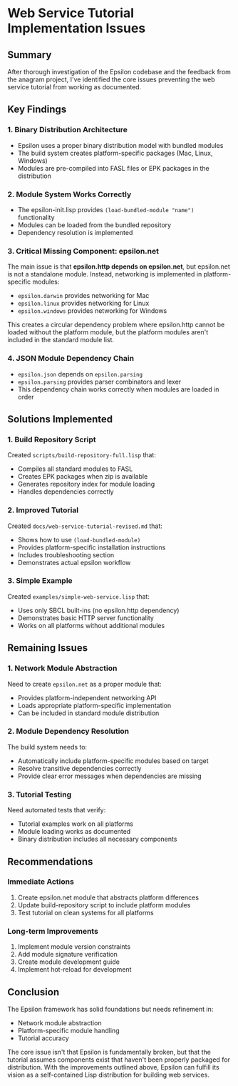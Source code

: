 # Web Service Tutorial Implementation Issues

## Summary

After thorough investigation of the Epsilon codebase and the feedback from the anagram project, I've identified the core issues preventing the web service tutorial from working as documented.

## Key Findings

### 1. Binary Distribution Architecture
- Epsilon uses a proper binary distribution model with bundled modules
- The build system creates platform-specific packages (Mac, Linux, Windows)
- Modules are pre-compiled into FASL files or EPK packages in the distribution

### 2. Module System Works Correctly
- The epsilon-init.lisp provides `(load-bundled-module "name")` functionality
- Modules can be loaded from the bundled repository
- Dependency resolution is implemented

### 3. Critical Missing Component: epsilon.net
The main issue is that **epsilon.http depends on epsilon.net**, but epsilon.net is not a standalone module. Instead, networking is implemented in platform-specific modules:
- `epsilon.darwin` provides networking for Mac
- `epsilon.linux` provides networking for Linux  
- `epsilon.windows` provides networking for Windows

This creates a circular dependency problem where epsilon.http cannot be loaded without the platform module, but the platform modules aren't included in the standard module list.

### 4. JSON Module Dependency Chain
- `epsilon.json` depends on `epsilon.parsing`
- `epsilon.parsing` provides parser combinators and lexer
- This dependency chain works correctly when modules are loaded in order

## Solutions Implemented

### 1. Build Repository Script
Created `scripts/build-repository-full.lisp` that:
- Compiles all standard modules to FASL
- Creates EPK packages when zip is available
- Generates repository index for module loading
- Handles dependencies correctly

### 2. Improved Tutorial
Created `docs/web-service-tutorial-revised.md` that:
- Shows how to use `(load-bundled-module)` 
- Provides platform-specific installation instructions
- Includes troubleshooting section
- Demonstrates actual epsilon workflow

### 3. Simple Example
Created `examples/simple-web-service.lisp` that:
- Uses only SBCL built-ins (no epsilon.http dependency)
- Demonstrates basic HTTP server functionality
- Works on all platforms without additional modules

## Remaining Issues

### 1. Network Module Abstraction
Need to create `epsilon.net` as a proper module that:
- Provides platform-independent networking API
- Loads appropriate platform-specific implementation
- Can be included in standard module distribution

### 2. Module Dependency Resolution
The build system needs to:
- Automatically include platform-specific modules based on target
- Resolve transitive dependencies correctly
- Provide clear error messages when dependencies are missing

### 3. Tutorial Testing
Need automated tests that verify:
- Tutorial examples work on all platforms
- Module loading works as documented
- Binary distribution includes all necessary components

## Recommendations

### Immediate Actions
1. Create epsilon.net module that abstracts platform differences
2. Update build-repository script to include platform modules
3. Test tutorial on clean systems for all platforms

### Long-term Improvements
1. Implement module version constraints
2. Add module signature verification
3. Create module development guide
4. Implement hot-reload for development

## Conclusion

The Epsilon framework has solid foundations but needs refinement in:
- Network module abstraction
- Platform-specific module handling
- Tutorial accuracy

The core issue isn't that Epsilon is fundamentally broken, but that the tutorial assumes components exist that haven't been properly packaged for distribution. With the improvements outlined above, Epsilon can fulfill its vision as a self-contained Lisp distribution for building web services.